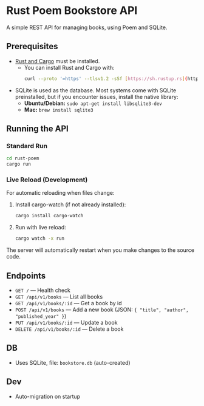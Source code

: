 # Rust Poem Bookstore API

A simple REST API for managing books, using Poem and SQLite.

## Prerequisites

- [Rust and Cargo](https://www.rust-lang.org/tools/install) must be installed.
  - You can install Rust and Cargo with:
    ```sh
    curl --proto '=https' --tlsv1.2 -sSf [https://sh.rustup.rs](https://sh.rustup.rs) | sh
    ```
- SQLite is used as the database. Most systems come with SQLite preinstalled, but if you encounter issues, install the native library:
  - **Ubuntu/Debian:** `sudo apt-get install libsqlite3-dev`
  - **Mac:** `brew install sqlite3`
  
## Running the API

### Standard Run
```sh
cd rust-poem
cargo run
```

### Live Reload (Development)
For automatic reloading when files change:

1. Install cargo-watch (if not already installed):
   ```sh
   cargo install cargo-watch
   ```

2. Run with live reload:
   ```sh
   cargo watch -x run
   ```

The server will automatically restart when you make changes to the source code.

## Endpoints

- `GET /` — Health check
- `GET /api/v1/books` — List all books
- `GET /api/v1/books/:id` — Get a book by id
- `POST /api/v1/books` — Add a new book (JSON: `{ "title", "author", "published_year" }`)
- `PUT /api/v1/books/:id` — Update a book
- `DELETE /api/v1/books/:id` — Delete a book

## DB
- Uses SQLite, file: `bookstore.db` (auto-created)

## Dev
- Auto-migration on startup
